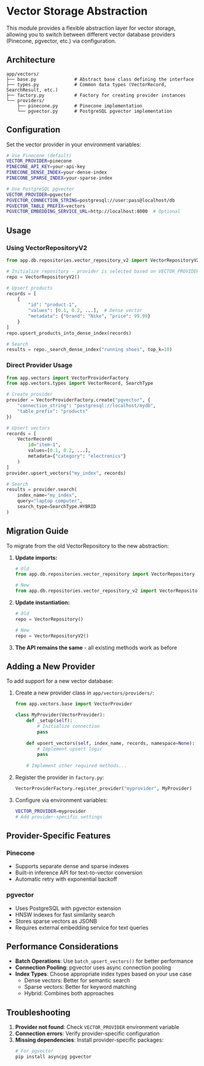 # Vector Storage Abstraction

This module provides a flexible abstraction layer for vector storage, allowing you to switch between different vector database providers (Pinecone, pgvector, etc.) via configuration.

## Architecture

```
app/vectors/
├── base.py              # Abstract base class defining the interface
├── types.py             # Common data types (VectorRecord, SearchResult, etc.)
├── factory.py           # Factory for creating provider instances
└── providers/
    ├── pinecone.py      # Pinecone implementation
    └── pgvector.py      # PostgreSQL pgvector implementation
```

## Configuration

Set the vector provider in your environment variables:

```bash
# Use Pinecone (default)
VECTOR_PROVIDER=pinecone
PINECONE_API_KEY=your-api-key
PINECONE_DENSE_INDEX=your-dense-index
PINECONE_SPARSE_INDEX=your-sparse-index

# Use PostgreSQL pgvector
VECTOR_PROVIDER=pgvector
PGVECTOR_CONNECTION_STRING=postgresql://user:pass@localhost/db
PGVECTOR_TABLE_PREFIX=vectors
PGVECTOR_EMBEDDING_SERVICE_URL=http://localhost:8000  # Optional
```

## Usage

### Using VectorRepositoryV2

```python
from app.db.repositories.vector_repository_v2 import VectorRepositoryV2

# Initialize repository - provider is selected based on VECTOR_PROVIDER env var
repo = VectorRepositoryV2()

# Upsert products
records = [
    {
        "id": "product-1",
        "values": [0.1, 0.2, ...],  # Dense vector
        "metadata": {"brand": "Nike", "price": 99.99}
    }
]
repo.upsert_products_into_dense_index(records)

# Search
results = repo._search_dense_index("running shoes", top_k=10)
```

### Direct Provider Usage

```python
from app.vectors import VectorProviderFactory
from app.vectors.types import VectorRecord, SearchType

# Create provider
provider = VectorProviderFactory.create("pgvector", {
    "connection_string": "postgresql://localhost/mydb",
    "table_prefix": "products"
})

# Upsert vectors
records = [
    VectorRecord(
        id="item-1",
        values=[0.1, 0.2, ...],
        metadata={"category": "electronics"}
    )
]
provider.upsert_vectors("my_index", records)

# Search
results = provider.search(
    index_name="my_index",
    query="laptop computer",
    search_type=SearchType.HYBRID
)
```

## Migration Guide

To migrate from the old VectorRepository to the new abstraction:

1. **Update imports:**
   ```python
   # Old
   from app.db.repositories.vector_repository import VectorRepository
   
   # New
   from app.db.repositories.vector_repository_v2 import VectorRepositoryV2
   ```

2. **Update instantiation:**
   ```python
   # Old
   repo = VectorRepository()
   
   # New
   repo = VectorRepositoryV2()
   ```

3. **The API remains the same** - all existing methods work as before

## Adding a New Provider

To add support for a new vector database:

1. Create a new provider class in `app/vectors/providers/`:
   ```python
   from app.vectors.base import VectorProvider
   
   class MyProvider(VectorProvider):
       def _setup(self):
           # Initialize connection
           pass
           
       def upsert_vectors(self, index_name, records, namespace=None):
           # Implement upsert logic
           pass
           
       # Implement other required methods...
   ```

2. Register the provider in `factory.py`:
   ```python
   VectorProviderFactory.register_provider("myprovider", MyProvider)
   ```

3. Configure via environment variables:
   ```bash
   VECTOR_PROVIDER=myprovider
   # Add provider-specific settings
   ```

## Provider-Specific Features

### Pinecone
- Supports separate dense and sparse indexes
- Built-in inference API for text-to-vector conversion
- Automatic retry with exponential backoff

### pgvector
- Uses PostgreSQL with pgvector extension
- HNSW indexes for fast similarity search
- Stores sparse vectors as JSONB
- Requires external embedding service for text queries

## Performance Considerations

- **Batch Operations**: Use `batch_upsert_vectors()` for better performance
- **Connection Pooling**: pgvector uses async connection pooling
- **Index Types**: Choose appropriate index types based on your use case
  - Dense vectors: Better for semantic search
  - Sparse vectors: Better for keyword matching
  - Hybrid: Combines both approaches

## Troubleshooting

1. **Provider not found**: Check `VECTOR_PROVIDER` environment variable
2. **Connection errors**: Verify provider-specific configuration
3. **Missing dependencies**: Install provider-specific packages:
   ```bash
   # For pgvector
   pip install asyncpg pgvector
   ```